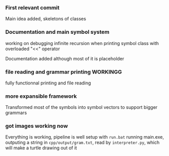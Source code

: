 ### First relevant commit 
Main idea added, skeletons of classes

### Documentation and main symbol system
working on debugging infinite recursion when printing symbol class with overloaded "<<" operator

Documentation added although most of it is placeholder

### file reading and grammar printing WORKINGG
fully functionnal printing and file reading

### more expansible framework
Transformed most of the symbols into symbol vectors to support bigger grammars

### got images working now
Everything is working, pipeline is well setup with `run.bat` running main.exe, outputing a string in `cpp/output/gram.txt`, read by `interpreter.py`, which will make a turtle drawing out of it
